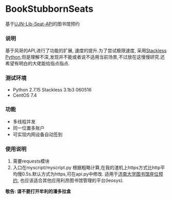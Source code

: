 # BookStubbornSeats
基于[UJN-Lib-Seat-API](https://github.com/iozephyr/UJN-Lib-Seat-API)的图书馆预约

### 说明
基于风哥的API,进行了功能的扩展, 速度的提升.为了尝试极限速度, 采用[Stackless Python](https://github.com/stackless-dev/stackless/wiki),但是理解不深,发现并不能或者说不适用当前场景,不过放在这慢慢研究.还希望有明白的大佬能给指点指点.


### 测试环境

- Python 2.7.15 Stackless 3.1b3 060516
- CentOS 7.4

### 功能

- 多线程并发
- 同一位置多账户
- 可实现内网设备自动签到

### 使用说明
1. 需要requests模块
2. 入口在myscript/myscript.py
根据粗略计算,在我的渣机上https方式比http平均慢0.5s.默认方式为https,可在api.py中修改.
适用于[济南大学图书馆座位预约](http://seat.ujn.edu.cn/login?targetUri=%2F), 也应该适合其他应用利昂图书馆管理的平台(leosys).

**敬告: 请不要打开牟利的潘多拉盒**
